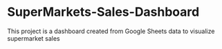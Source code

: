# SuperMarkets-Sales-Dashboard
This project is a  dashboard created from Google Sheets data to visualize supermarket sales
